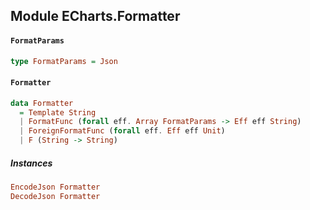 ## Module ECharts.Formatter

#### `FormatParams`

``` purescript
type FormatParams = Json
```

#### `Formatter`

``` purescript
data Formatter
  = Template String
  | FormatFunc (forall eff. Array FormatParams -> Eff eff String)
  | ForeignFormatFunc (forall eff. Eff eff Unit)
  | F (String -> String)
```

##### Instances
``` purescript
EncodeJson Formatter
DecodeJson Formatter
```


